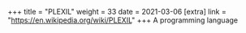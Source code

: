 +++
title = "PLEXIL"
weight = 33
date = 2021-03-06
[extra]
link = "https://en.wikipedia.org/wiki/PLEXIL"
+++
A programming language

